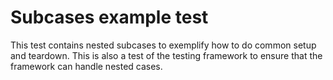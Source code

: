 # Subcases example test

This test contains nested subcases to exemplify how to do common setup and teardown. This is also a test of the testing
framework to ensure that the framework can handle nested cases.
